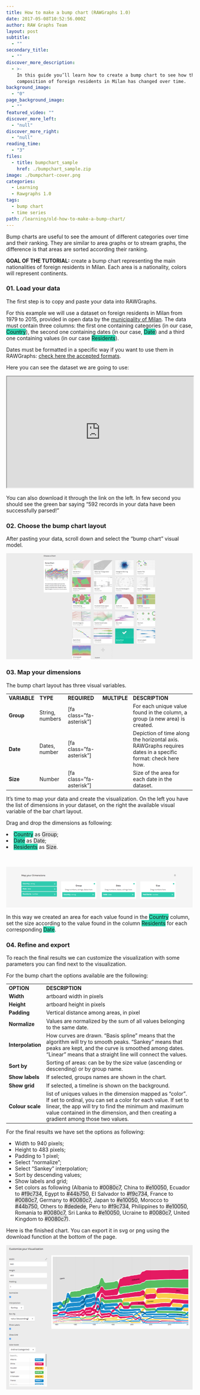 ```yaml
---
title: How to make a bump chart (RAWGraphs 1.0)
date: 2017-05-08T10:52:56.000Z
author: RAW Graphs Team
layout: post
subtitle:
  - ""
secondary_title:
  - ""
discover_more_description:
  - >-
    In this guide you’ll learn how to create a bump chart to see how the
    composition of foreign residents in Milan has changed over time.
background_image:
  - "0"
page_background_image:
  - ""
featured_video: ""
discover_more_left:
  - "null"
discover_more_right:
  - "null"
reading_time:
  - "3"
files:
  - title: bumpchart_sample
    href: ./bumpchart_sample.zip
image: ./bumpchart-cover.png
categories:
  - Learning
  - Rawgraphs 1.0
tags:
  - bump chart
  - time series
path: /learning/old-how-to-make-a-bump-chart/
---
```


Bump charts are useful to see the amount of different categories over time and their ranking. They are similar to area graphs or to stream graphs, the difference is that areas are sorted according their ranking.

**GOAL OF THE TUTORIAL:** create a bump chart representing the main nationalities of foreign residents in Milan. Each area is a nationality, colors will represent continents.

### 01. Load your data

<span style="font-weight: 400;">The first step is to copy and paste your data into RAWGraphs.</span>

<span style="font-weight: 400;">For this example we will use a dataset on foreign residents in Milan from 1979 to 2015, provided in open data by the <a href="http://dati.comune.milano.it/">municipality of Milan</a>. </span><span style="font-weight: 400;">The data must contain three columns: the first one containing categories (in our case, <span class="data-dimension" style="background-color: #2dd8b1;">Country</span>), the second one containing dates (in our case, <span class="data-dimension" style="background-color: #2dd8b1;">Date</span>) and a third one containing values (in our case <span class="data-dimension" style="background-color: #2dd8b1;">Residents</span>).</span>

<span style="font-weight: 400;">Dates must be formatted in a specific way if you want to use them in RAWGraphs: <a href="https://github.com/densitydesign/raw/wiki/Date-formats">check here the accepted formats</a>.</span>

Here you can see the dataset we are going to use:

<iframe src="https://docs.google.com/spreadsheets/d/1BBz2PComfF3vImMjqt09x4jCBdwIe0jyGfSjc_GBgzI/pubhtml?widget=true&amp;headers=false" width="100%" height="300"></iframe>

<span style="font-weight: 400;">You can also download it through the link on the left. In few second you should see the green bar saying “592 records in your data have been successfully parsed!”</span>

### 02. Choose the bump chart layout

<span style="font-weight: 400;">After pasting your data, scroll down and select the “bump chart” visual model.</span>

![](./bumpchart-selection.png)

### 03. Map your dimensions

<span style="font-weight: 400;">The bump chart layout has three visual variables. </span>

<table>
<tbody>
<tr>
<td><strong>VARIABLE</strong></td>
<td><strong>TYPE</strong></td>
<td><strong>REQUIRED</strong></td>
<td><strong>MULTIPLE</strong></td>
<td><strong>DESCRIPTION</strong></td>
</tr>
<tr>
<td><strong>Group</strong></td>
<td><span style="font-weight: 400;">String, numbers</span></td>
<td><span style="font-weight: 400;">[fa class=”fa-asterisk”]<br>
</span></td>
<td><span style="font-weight: 400;">&nbsp;</span></td>
<td><span style="font-weight: 400;">For each unique value found in the column, a group (a new area) is created.</span></td>
</tr>
<tr>
<td><strong>Date</strong></td>
<td><span style="font-weight: 400;">Dates, number</span></td>
<td><span style="font-weight: 400;">[fa class=”fa-asterisk”]<br>
</span></td>
<td><span style="font-weight: 400;">&nbsp;</span></td>
<td><span style="font-weight: 400;">Depiction of time along the horizontal axis. RAWGraphs requires dates in a specific format: check here how.</span></td>
</tr>
<tr>
<td><strong>Size</strong></td>
<td><span style="font-weight: 400;">Number</span></td>
<td><span style="font-weight: 400;">[fa class=”fa-asterisk”]<br>
</span></td>
<td><span style="font-weight: 400;">&nbsp;</span></td>
<td><span style="font-weight: 400;">Size of the area for each date in the dataset.</span></td>
</tr>
</tbody>
</table>

<span style="font-weight: 400;">It’s time to map your data and create the visualization. On the left you have the list of dimensions in your dataset, on the right the available visual variable of the bar chart layout. </span>

<span style="font-weight: 400;">Drag and drop the dimensions as following:</span>

<li style="font-weight: 400;">
  <span style="font-weight: 400;"><span class="data-dimension" style="background-color: #2dd8b1;">Country</span> as <span class="layout-dimension" style="background-color: #e6e6e6;">Group</span>;</span>
</li>
<li style="font-weight: 400;">
  <span style="font-weight: 400;"><span class="data-dimension" style="background-color: #2dd8b1;">Date</span> as <span class="layout-dimension" style="background-color: #e6e6e6;">Date</span>;</span>
</li>
<li style="font-weight: 400;">
  <span style="font-weight: 400;"><span class="data-dimension" style="background-color: #2dd8b1;">Residents</span> as <span class="layout-dimension" style="background-color: #e6e6e6;">Size</span>.</span>
</li>

<span style="font-weight: 400;"> </span>

![](./bumpchart-mapping-e1494239817516.png)

<span style="font-weight: 400;">In this way we created an area for each value found in the <span class="data-dimension" style="background-color: #2dd8b1;">Country</span> column, set the size according to the value found in the column <span class="data-dimension" style="background-color: #2dd8b1;">Residents</span> for each corresponding <span class="data-dimension" style="background-color: #2dd8b1;">Date</span>.</span>

### 04. Refine and export

<span style="font-weight: 400;">To reach the final results we can customize the visualization with some parameters you can find next to the visualization. </span>

<span style="font-weight: 400;">For the bump chart the options available are the following:</span>

<table>
<tbody>
<tr>
<td><strong>OPTION</strong></td>
<td><strong>DESCRIPTION</strong></td>
</tr>
<tr>
<td><strong>Width</strong></td>
<td><span style="font-weight: 400;">artboard width in pixels</span></td>
</tr>
<tr>
<td><strong>Height</strong></td>
<td><span style="font-weight: 400;">artboard height in pixels</span></td>
</tr>
<tr>
<td><strong>Padding</strong></td>
<td><span style="font-weight: 400;">Vertical distance among areas, in pixel</span></td>
</tr>
<tr>
<td><strong>Normalize</strong></td>
<td><span style="font-weight: 400;">Values are normalized by the sum of all values belonging to the same date.</span></td>
</tr>
<tr>
<td><strong>Interpolation</strong></td>
<td><span style="font-weight: 400;">How curves are drawn. “Basis spline” means that the algorithm will try to smooth peaks. “Sankey” means that peaks are kept, and the curve is smoothed among dates. “Linear” means that a straight line will connect the values.</span></td>
</tr>
<tr>
<td><strong>Sort by</strong></td>
<td><span style="font-weight: 400;">Sorting of areas: can be by the size value (ascending or descending) or by group name.</span></td>
</tr>
<tr>
<td><strong>Show labels</strong></td>
<td><span style="font-weight: 400;">If selected, groups names are shown in the chart.</span></td>
</tr>
<tr>
<td><strong>Show grid</strong></td>
<td><span style="font-weight: 400;">If selected, a timeline is shown on the background.</span></td>
</tr>
<tr>
<td><strong>Colour scale</strong></td>
<td><span style="font-weight: 400;">list of uniques values in the dimension mapped as “color”. If set to ordinal, you can set a color for each value. If set to linear, the app will try to find the minimum and maximum value contained in the dimension, and then creating a gradient among those two values.</span></td>
</tr>
</tbody>
</table>

For the final results we have set the options as following:

- Width to 940 pixels;
- Height to 483 pixels;
- Padding to 1 pixel;
- Select “normalize”;
- Select “Sankey” interpolation;
- Sort by descending values;
- Show labels and grid;
- Set colors as following (Albania to <span class="layout-dimension" style="background-color: #e6e6e6;">#0080c7</span>, China to <span class="layout-dimension" style="background-color: #e6e6e6;">#e10050</span>, Ecuador to <span class="layout-dimension" style="background-color: #e6e6e6;">#f9c734</span>, Egypt to <span class="layout-dimension" style="background-color: #e6e6e6;">#44b750</span>, El Salvador to <span class="layout-dimension" style="background-color: #e6e6e6;">#f9c734</span>, France to <span class="layout-dimension" style="background-color: #e6e6e6;">#0080c7</span>, Germany to <span class="layout-dimension" style="background-color: #e6e6e6;">#0080c7</span>, Japan to <span class="layout-dimension" style="background-color: #e6e6e6;">#e10050</span>, Morocco to <span class="layout-dimension" style="background-color: #e6e6e6;">#44b750</span>, Others to <span class="layout-dimension" style="background-color: #e6e6e6;">#dedede</span>, Peru to <span class="layout-dimension" style="background-color: #e6e6e6;">#f9c734</span>, Philippines to <span class="layout-dimension" style="background-color: #e6e6e6;">#e10050</span>, Romania to <span class="layout-dimension" style="background-color: #e6e6e6;">#0080c7</span>, Sri Lanka to <span class="layout-dimension" style="background-color: #e6e6e6;">#e10050</span>, Ucraine to <span class="layout-dimension" style="background-color: #e6e6e6;">#0080c7</span>, United Kingdom to <span class="layout-dimension" style="background-color: #e6e6e6;">#0080c7</span>).

<span style="font-weight: 400;">Here is the finished chart. You can export it in svg or png using the download function at the bottom of the page.</span>

![](./bumpchart-options.png)
